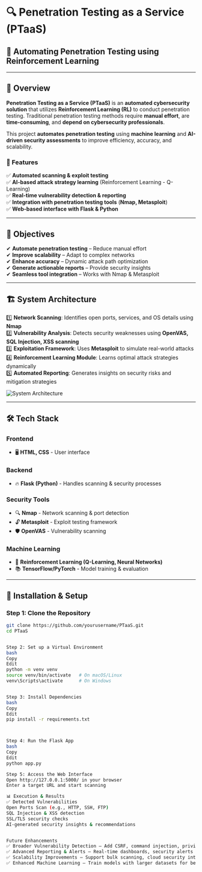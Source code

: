 # 🔍 Penetration Testing as a Service (PTaaS)

## 🚀 Automating Penetration Testing using Reinforcement Learning  


---

## 📖 Overview  
**Penetration Testing as a Service (PTaaS)** is an **automated cybersecurity solution** that utilizes **Reinforcement Learning (RL)** to conduct penetration testing. Traditional penetration testing methods require **manual effort**, are **time-consuming**, and **depend on cybersecurity professionals**.  

This project **automates penetration testing** using **machine learning** and **AI-driven security assessments** to improve efficiency, accuracy, and scalability.  

### 🔹 Features  
✅ **Automated scanning & exploit testing**  
✅ **AI-based attack strategy learning** (Reinforcement Learning - Q-Learning)  
✅ **Real-time vulnerability detection & reporting**  
✅ **Integration with penetration testing tools** (**Nmap, Metasploit**)  
✅ **Web-based interface with Flask & Python**  

---

## 🎯 Objectives  
✔ **Automate penetration testing** – Reduce manual effort  
✔ **Improve scalability** – Adapt to complex networks  
✔ **Enhance accuracy** – Dynamic attack path optimization  
✔ **Generate actionable reports** – Provide security insights  
✔ **Seamless tool integration** – Works with Nmap & Metasploit  

---

## 🏗️ System Architecture  
1️⃣ **Network Scanning**: Identifies open ports, services, and OS details using **Nmap**  
2️⃣ **Vulnerability Analysis**: Detects security weaknesses using **OpenVAS, SQL Injection, XSS scanning**  
3️⃣ **Exploitation Framework**: Uses **Metasploit** to simulate real-world attacks  
4️⃣ **Reinforcement Learning Module**: Learns optimal attack strategies dynamically  
5️⃣ **Automated Reporting**: Generates insights on security risks and mitigation strategies  

![System Architecture](https://user-images.githubusercontent.com/yourusername/architecture.png)  

---

## 🛠️ Tech Stack  

### **Frontend**  
- 🖥️ **HTML, CSS** - User interface  

### **Backend**  
- 🔥 **Flask (Python)** - Handles scanning & security processes  

### **Security Tools**  
- 🔍 **Nmap** - Network scanning & port detection  
- 🔓 **Metasploit** - Exploit testing framework  
- 🛡️ **OpenVAS** - Vulnerability scanning  

### **Machine Learning**  
- 🤖 **Reinforcement Learning (Q-Learning, Neural Networks)**  
- 📚 **TensorFlow/PyTorch** - Model training & evaluation  

---

## 🚀 Installation & Setup  

### **Step 1: Clone the Repository**  
```bash
git clone https://github.com/yourusername/PTaaS.git
cd PTaaS


Step 2: Set up a Virtual Environment
bash
Copy
Edit
python -m venv venv
source venv/bin/activate   # On macOS/Linux
venv\Scripts\activate      # On Windows


Step 3: Install Dependencies
bash
Copy
Edit
pip install -r requirements.txt



Step 4: Run the Flask App
bash
Copy
Edit
python app.py

Step 5: Access the Web Interface
Open http://127.0.0.1:5000/ in your browser
Enter a target URL and start scanning

📊 Execution & Results
✅ Detected Vulnerabilities
Open Ports Scan (e.g., HTTP, SSH, FTP)
SQL Injection & XSS detection
SSL/TLS security checks
AI-generated security insights & recommendations


Future Enhancements
✅ Broader Vulnerability Detection – Add CSRF, command injection, privilege escalation testing
✅ Advanced Reporting & Alerts – Real-time dashboards, security alerts via email/SMS
✅ Scalability Improvements – Support bulk scanning, cloud security integration (AWS, Azure, Docker)
✅ Enhanced Machine Learning – Train models with larger datasets for better attack predictions
